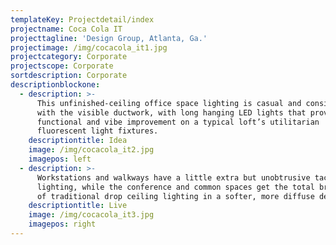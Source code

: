 ```yaml
---
templateKey: Projectdetail/index
projectname: Coca Cola IT
projecttagline: 'Design Group, Atlanta, Ga.'
projectimage: /img/cocacola_it1.jpg
projectcategory: Corporate
projectscope: Corporate
sortdescription: Corporate
descriptionblockone:
  - description: >-
      This unfinished-ceiling office space lighting is casual and consistent
      with the visible ductwork, with long hanging LED lights that provide a
      functional and vibe improvement on a typical loft’s utilitarian
      fluorescent light fixtures.
    descriptiontitle: Idea
    image: /img/cocacola_it2.jpg
    imagepos: left
  - description: >-
      Workstations and walkways have a little extra but unobtrusive tactical
      lighting, while the conference and common spaces get the total brightness
      of traditional drop ceiling lighting in a softer, more diffuse deployment.
    descriptiontitle: Live
    image: /img/cocacola_it3.jpg
    imagepos: right
---
```


